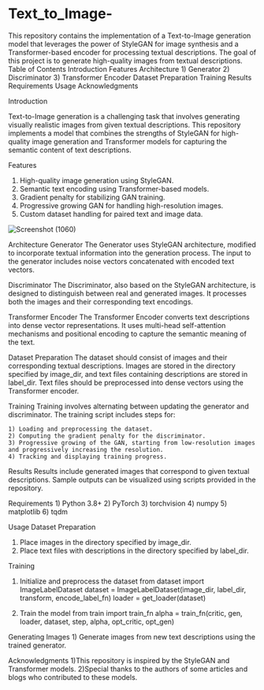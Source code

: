 # Text_to_Image-
This repository contains the implementation of a Text-to-Image generation model that leverages the power of StyleGAN for image synthesis and a Transformer-based encoder for processing textual descriptions. The goal of this project is to generate high-quality images from textual descriptions.
Table of Contents
  Introduction
  Features
  Architecture
    1) Generator
    2) Discriminator
    3) Transformer Encoder
Dataset Preparation
Training
Results
Requirements
Usage
Acknowledgments


Introduction

Text-to-Image generation is a challenging task that involves generating visually realistic images from given textual descriptions. This repository implements a model that combines the strengths of StyleGAN for high-quality image generation and Transformer models for capturing the semantic content of text descriptions.


Features
   1) High-quality image generation using StyleGAN.
   2) Semantic text encoding using Transformer-based models.
   3) Gradient penalty for stabilizing GAN training.
   4) Progressive growing GAN for handling high-resolution images.
   5) Custom dataset handling for paired text and image data.
 

![Screenshot (1060)](https://github.com/Dasuional/Text_to_Image-/assets/103253038/82273e5b-df40-4145-b3db-348daa6398d4)


Architecture
 Generator
    The Generator uses StyleGAN architecture, modified to incorporate textual information into the generation process. The input to the generator includes noise 
    vectors concatenated with encoded text vectors.

 Discriminator
    The Discriminator, also based on the StyleGAN architecture, is designed to distinguish between real and generated images. It processes both the images and 
    their corresponding text encodings.

Transformer Encoder
    The Transformer Encoder converts text descriptions into dense vector representations. It uses multi-head self-attention mechanisms and positional encoding to 
    capture the semantic meaning of the text.

Dataset Preparation
     The dataset should consist of images and their corresponding textual descriptions. Images are stored in the directory specified by image_dir, and text files 
     containing descriptions are stored in label_dir. Text files should be preprocessed into dense vectors using the Transformer encoder.

Training
  Training involves alternating between updating the generator and discriminator. The training script includes steps for:

    1) Loading and preprocessing the dataset.
    2) Computing the gradient penalty for the discriminator.
    3) Progressive growing of the GAN, starting from low-resolution images and progressively increasing the resolution.
    4) Tracking and displaying training progress.

Results
  Results include generated images that correspond to given textual descriptions. Sample outputs can be visualized using scripts provided in the repository.

Requirements
    1) Python 3.8+
    2) PyTorch
    3) torchvision
    4) numpy
    5) matplotlib
    6) tqdm

Usage
Dataset Preparation
  1) Place images in the directory specified by image_dir.
  2) Place text files with descriptions in the directory specified by label_dir.

Training
   1) Initialize and preprocess the dataset
     from dataset import ImageLabelDataset
     dataset = ImageLabelDataset(image_dir, label_dir, transform, encode_label_fn)
     loader = get_loader(dataset)
   
   2) Train the model
      from train import train_fn
      alpha = train_fn(critic, gen, loader, dataset, step, alpha, opt_critic, opt_gen)

Generating Images
      1) Generate images from new text descriptions using the trained generator.

Acknowledgments
    1)This repository is inspired by the StyleGAN and Transformer models.
    2)Special thanks to the authors of some articles and blogs who contributed to these models.
